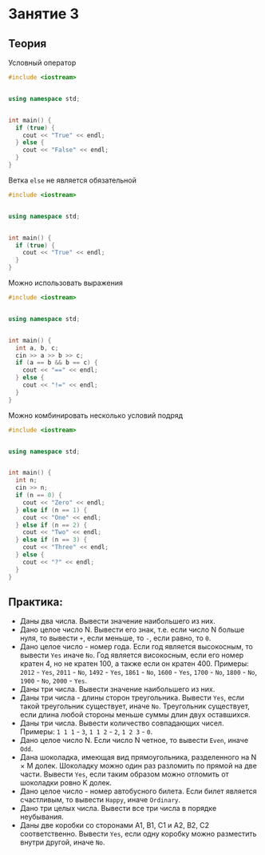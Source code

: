 # Занятие 3


## Теория


Условный оператор
``` C++
#include <iostream>


using namespace std;


int main() {
  if (true) {
    cout << "True" << endl;
  } else {
    cout << "False" << endl;
  }
}
```


Ветка `else` не является обязательной
``` C++
#include <iostream>


using namespace std;


int main() {
  if (true) {
    cout << "True" << endl;
  }
}
```


Можно использовать выражения
``` C++
#include <iostream>


using namespace std;


int main() {
  int a, b, c;
  cin >> a >> b >> c;
  if (a == b && b == c) {
    cout << "==" << endl;
  } else {
    cout << "!=" << endl;
  }
}

```


Можно комбинировать несколько условий подряд

``` C++
#include <iostream>


using namespace std;


int main() {
  int n;
  cin >> n;
  if (n == 0) {
    cout << "Zero" << endl;
  } else if (n == 1) {
    cout << "One" << endl;
  } else if (n == 2) {
    cout << "Two" << endl;
  } else if (n == 3) {
    cout << "Three" << endl;
  } else {
    cout << "?" << endl;
  }
}
```


## Практика:


* Даны два числа. Вывести значение наибольшего из них.
* Дано целое число N. Вывести его знак, т.е. если число N больше нуля, то вывести `+`, если меньше, то `-`, если равно, то `0`.
* Дано целое число - номер года. Если год является высокосным, то вывести `Yes` иначе `No`. Год является високосным, если его номер кратен 4, но не кратен 100, а также если он кратен 400. Примеры: `2012` - `Yes`, `2011` - `No`, `1492` - `Yes`, `1861` - `No`, `1600` - `Yes`, `1700` - `No`, `1800` - `No`, `1900` - `No`, `2000` - `Yes`.
* Даны три числа. Вывести значение наибольшего из них.
* Даны три числа - длины сторон треугольника. Вывести `Yes`, если такой треугольник существует, иначе `No`. Треугольник существует, если длина любой стороны меньше суммы длин двух оставшихся.
* Даны три числа. Вывести количество совпадающих чисел. Примеры: `1 1 1` - `3`, `1 1 2` - `2`, `1 2 3` - `0`.
* Дано целое число N. Если число N четное, то вывести `Even`, иначе `Odd`.
* Дана шоколадка, имеющая вид прямоугольника, разделенного на N × M долек. Шоколадку можно один раз разломить по прямой на две части. Вывести `Yes`, если таким образом можно отломить от шоколадки ровно K долек. 
* Дано целое число - номер автобусного билета. Если билет является счастливым, то вывести `Happy`, иначе `Ordinary`.
* Дано три целых числа. Вывести все три числа в порядке неубывания.
* Даны две коробки со сторонами A1, B1, C1 и A2, B2, C2 соответственно. Вывести `Yes`, если одну коробку можно разместить внутри другой, иначе `No`.
